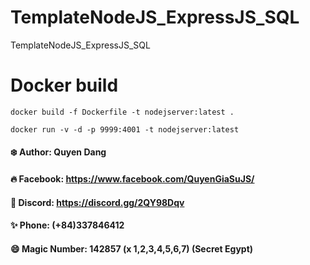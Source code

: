 # TemplateNodeJS_ExpressJS_SQL
TemplateNodeJS_ExpressJS_SQL

# Docker build
```
docker build -f Dockerfile -t nodejserver:latest .
```

```
docker run -v -d -p 9999:4001 -t nodejserver:latest
```

#### ❄️ Author: Quyen Dang

#### 🔥 Facebook: https://www.facebook.com/QuyenGiaSuJS/

#### 🍻 Discord: https://discord.gg/2QY98Dqv

#### ✨ Phone: (+84)337846412

#### 😄 Magic Number: 142857 (x 1,2,3,4,5,6,7) (Secret Egypt)
